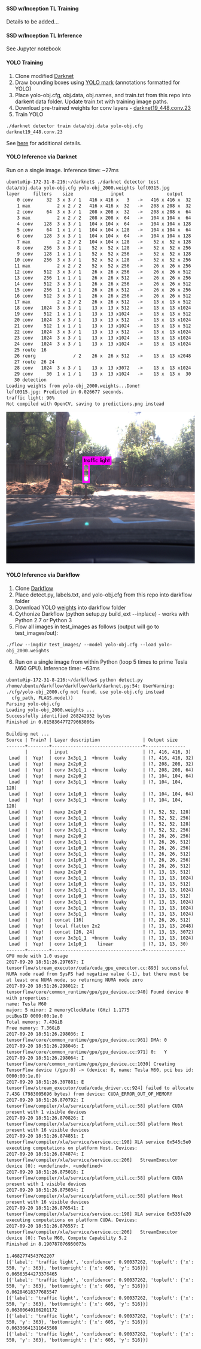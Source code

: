 #### SSD w/Inception TL Training

Details to be added...

#### SSD w/Inception TL Inference

See Jupyter notebook

#### YOLO Training

1. Clone modified [Darknet](https://github.com/AlexeyAB/darknet)
2. Draw bounding boxes using [YOLO mark](https://github.com/AlexeyAB/Yolo_mark) (annotations formatted for YOLO)
3. Place yolo-obj.cfg, obj.data, obj.names, and train.txt from this repo into darkent data folder. Update train.txt with training image paths.
4. Download pre-trained weights for conv layers - [darknet19_448.conv.23](http://pjreddie.com/media/files/darknet19_448.conv.23)
5. Train YOLO

```
./darknet detector train data/obj.data yolo-obj.cfg darknet19_448.conv.23
```

See [here](https://github.com/AlexeyAB/darknet#how-to-train-to-detect-your-custom-objects) for additional details.

#### YOLO Inference via Darknet

Run on a single image. Inference time: ~27ms

```
ubuntu@ip-172-31-8-216:~/darknet$ ./darknet detector test data/obj.data yolo-obj.cfg yolo-obj_2000.weights left0315.jpg
layer     filters    size              input                output
    0 conv     32  3 x 3 / 1   416 x 416 x   3   ->   416 x 416 x  32
    1 max          2 x 2 / 2   416 x 416 x  32   ->   208 x 208 x  32
    2 conv     64  3 x 3 / 1   208 x 208 x  32   ->   208 x 208 x  64
    3 max          2 x 2 / 2   208 x 208 x  64   ->   104 x 104 x  64
    4 conv    128  3 x 3 / 1   104 x 104 x  64   ->   104 x 104 x 128
    5 conv     64  1 x 1 / 1   104 x 104 x 128   ->   104 x 104 x  64
    6 conv    128  3 x 3 / 1   104 x 104 x  64   ->   104 x 104 x 128
    7 max          2 x 2 / 2   104 x 104 x 128   ->    52 x  52 x 128
    8 conv    256  3 x 3 / 1    52 x  52 x 128   ->    52 x  52 x 256
    9 conv    128  1 x 1 / 1    52 x  52 x 256   ->    52 x  52 x 128
   10 conv    256  3 x 3 / 1    52 x  52 x 128   ->    52 x  52 x 256
   11 max          2 x 2 / 2    52 x  52 x 256   ->    26 x  26 x 256
   12 conv    512  3 x 3 / 1    26 x  26 x 256   ->    26 x  26 x 512
   13 conv    256  1 x 1 / 1    26 x  26 x 512   ->    26 x  26 x 256
   14 conv    512  3 x 3 / 1    26 x  26 x 256   ->    26 x  26 x 512
   15 conv    256  1 x 1 / 1    26 x  26 x 512   ->    26 x  26 x 256
   16 conv    512  3 x 3 / 1    26 x  26 x 256   ->    26 x  26 x 512
   17 max          2 x 2 / 2    26 x  26 x 512   ->    13 x  13 x 512
   18 conv   1024  3 x 3 / 1    13 x  13 x 512   ->    13 x  13 x1024
   19 conv    512  1 x 1 / 1    13 x  13 x1024   ->    13 x  13 x 512
   20 conv   1024  3 x 3 / 1    13 x  13 x 512   ->    13 x  13 x1024
   21 conv    512  1 x 1 / 1    13 x  13 x1024   ->    13 x  13 x 512
   22 conv   1024  3 x 3 / 1    13 x  13 x 512   ->    13 x  13 x1024
   23 conv   1024  3 x 3 / 1    13 x  13 x1024   ->    13 x  13 x1024
   24 conv   1024  3 x 3 / 1    13 x  13 x1024   ->    13 x  13 x1024
   25 route  16
   26 reorg              / 2    26 x  26 x 512   ->    13 x  13 x2048
   27 route  26 24
   28 conv   1024  3 x 3 / 1    13 x  13 x3072   ->    13 x  13 x1024
   29 conv     30  1 x 1 / 1    13 x  13 x1024   ->    13 x  13 x  30
   30 detection
Loading weights from yolo-obj_2000.weights...Done!
left0315.jpg: Predicted in 0.026677 seconds.
traffic light: 90%
Not compiled with OpenCV, saving to predictions.png instead
```


![YOLO prediction](YOLO/predictions.png)


#### YOLO Inference via Darkflow

1. Clone [Darkflow](https://github.com/thtrieu/darkflow)
2. Place detect.py, labels.txt, and yolo-obj.cfg from this repo into darkflow folder
3. Download YOLO [weights](https://drive.google.com/file/d/0B_SXDGKPsMsfYmdia1lzUjlSaXM/view?usp=sharing) into darkflow folder
4. Cythonize Darkflow (python setup.py build_ext --inplace) - works with Python 2.7 or Python 3
5. Flow all images in test_images as follows (output will go to test_images/out):

```
./flow --imgdir test_images/ --model yolo-obj.cfg --load yolo-obj_2000.weights 
```

6. Run on a single image from within Python (loop 5 times to prime Tesla M60 GPU). Inference time: ~63ms

```
ubuntu@ip-172-31-8-216:~/darkflow$ python detect.py 
/home/ubuntu/darkflow/darkflow/dark/darknet.py:54: UserWarning: ./cfg/yolo-obj_2000.cfg not found, use yolo-obj.cfg instead
  cfg_path, FLAGS.model))
Parsing yolo-obj.cfg
Loading yolo-obj_2000.weights ...
Successfully identified 268242952 bytes
Finished in 0.015836477279663086s

Building net ...
Source | Train? | Layer description                | Output size
-------+--------+----------------------------------+---------------
       |        | input                            | (?, 416, 416, 3)
 Load  |  Yep!  | conv 3x3p1_1  +bnorm  leaky      | (?, 416, 416, 32)
 Load  |  Yep!  | maxp 2x2p0_2                     | (?, 208, 208, 32)
 Load  |  Yep!  | conv 3x3p1_1  +bnorm  leaky      | (?, 208, 208, 64)
 Load  |  Yep!  | maxp 2x2p0_2                     | (?, 104, 104, 64)
 Load  |  Yep!  | conv 3x3p1_1  +bnorm  leaky      | (?, 104, 104, 128)
 Load  |  Yep!  | conv 1x1p0_1  +bnorm  leaky      | (?, 104, 104, 64)
 Load  |  Yep!  | conv 3x3p1_1  +bnorm  leaky      | (?, 104, 104, 128)
 Load  |  Yep!  | maxp 2x2p0_2                     | (?, 52, 52, 128)
 Load  |  Yep!  | conv 3x3p1_1  +bnorm  leaky      | (?, 52, 52, 256)
 Load  |  Yep!  | conv 1x1p0_1  +bnorm  leaky      | (?, 52, 52, 128)
 Load  |  Yep!  | conv 3x3p1_1  +bnorm  leaky      | (?, 52, 52, 256)
 Load  |  Yep!  | maxp 2x2p0_2                     | (?, 26, 26, 256)
 Load  |  Yep!  | conv 3x3p1_1  +bnorm  leaky      | (?, 26, 26, 512)
 Load  |  Yep!  | conv 1x1p0_1  +bnorm  leaky      | (?, 26, 26, 256)
 Load  |  Yep!  | conv 3x3p1_1  +bnorm  leaky      | (?, 26, 26, 512)
 Load  |  Yep!  | conv 1x1p0_1  +bnorm  leaky      | (?, 26, 26, 256)
 Load  |  Yep!  | conv 3x3p1_1  +bnorm  leaky      | (?, 26, 26, 512)
 Load  |  Yep!  | maxp 2x2p0_2                     | (?, 13, 13, 512)
 Load  |  Yep!  | conv 3x3p1_1  +bnorm  leaky      | (?, 13, 13, 1024)
 Load  |  Yep!  | conv 1x1p0_1  +bnorm  leaky      | (?, 13, 13, 512)
 Load  |  Yep!  | conv 3x3p1_1  +bnorm  leaky      | (?, 13, 13, 1024)
 Load  |  Yep!  | conv 1x1p0_1  +bnorm  leaky      | (?, 13, 13, 512)
 Load  |  Yep!  | conv 3x3p1_1  +bnorm  leaky      | (?, 13, 13, 1024)
 Load  |  Yep!  | conv 3x3p1_1  +bnorm  leaky      | (?, 13, 13, 1024)
 Load  |  Yep!  | conv 3x3p1_1  +bnorm  leaky      | (?, 13, 13, 1024)
 Load  |  Yep!  | concat [16]                      | (?, 26, 26, 512)
 Load  |  Yep!  | local flatten 2x2                | (?, 13, 13, 2048)
 Load  |  Yep!  | concat [26, 24]                  | (?, 13, 13, 3072)
 Load  |  Yep!  | conv 3x3p1_1  +bnorm  leaky      | (?, 13, 13, 1024)
 Load  |  Yep!  | conv 1x1p0_1    linear           | (?, 13, 13, 30)
-------+--------+----------------------------------+---------------
GPU mode with 1.0 usage
2017-09-20 18:51:26.297657: I tensorflow/stream_executor/cuda/cuda_gpu_executor.cc:893] successful NUMA node read from SysFS had negative value (-1), but there must be at least one NUMA node, so returning NUMA node zero
2017-09-20 18:51:26.298012: I tensorflow/core/common_runtime/gpu/gpu_device.cc:940] Found device 0 with properties: 
name: Tesla M60
major: 5 minor: 2 memoryClockRate (GHz) 1.1775
pciBusID 0000:00:1e.0
Total memory: 7.43GiB
Free memory: 7.36GiB
2017-09-20 18:51:26.298036: I tensorflow/core/common_runtime/gpu/gpu_device.cc:961] DMA: 0 
2017-09-20 18:51:26.298046: I tensorflow/core/common_runtime/gpu/gpu_device.cc:971] 0:   Y 
2017-09-20 18:51:26.298064: I tensorflow/core/common_runtime/gpu/gpu_device.cc:1030] Creating TensorFlow device (/gpu:0) -> (device: 0, name: Tesla M60, pci bus id: 0000:00:1e.0)
2017-09-20 18:51:26.307881: E tensorflow/stream_executor/cuda/cuda_driver.cc:924] failed to allocate 7.43G (7983005696 bytes) from device: CUDA_ERROR_OUT_OF_MEMORY
2017-09-20 18:51:26.870792: I tensorflow/compiler/xla/service/platform_util.cc:58] platform CUDA present with 1 visible devices
2017-09-20 18:51:26.870826: I tensorflow/compiler/xla/service/platform_util.cc:58] platform Host present with 16 visible devices
2017-09-20 18:51:26.874851: I tensorflow/compiler/xla/service/service.cc:198] XLA service 0x545c5e0 executing computations on platform Host. Devices:
2017-09-20 18:51:26.874874: I tensorflow/compiler/xla/service/service.cc:206]   StreamExecutor device (0): <undefined>, <undefined>
2017-09-20 18:51:26.875018: I tensorflow/compiler/xla/service/platform_util.cc:58] platform CUDA present with 1 visible devices
2017-09-20 18:51:26.875034: I tensorflow/compiler/xla/service/platform_util.cc:58] platform Host present with 16 visible devices
2017-09-20 18:51:26.876541: I tensorflow/compiler/xla/service/service.cc:198] XLA service 0x535fe20 executing computations on platform CUDA. Devices:
2017-09-20 18:51:26.876557: I tensorflow/compiler/xla/service/service.cc:206]   StreamExecutor device (0): Tesla M60, Compute Capability 5.2
Finished in 8.190787076950073s

1.4682774543762207
[{'label': 'traffic light', 'confidence': 0.90037262, 'topleft': {'x': 550, 'y': 363}, 'bottomright': {'x': 605, 'y': 516}}]
0.06563544273376465
[{'label': 'traffic light', 'confidence': 0.90037262, 'topleft': {'x': 550, 'y': 363}, 'bottomright': {'x': 605, 'y': 516}}]
0.06284618377685547
[{'label': 'traffic light', 'confidence': 0.90037262, 'topleft': {'x': 550, 'y': 363}, 'bottomright': {'x': 605, 'y': 516}}]
0.06300640106201172
[{'label': 'traffic light', 'confidence': 0.90037262, 'topleft': {'x': 550, 'y': 363}, 'bottomright': {'x': 605, 'y': 516}}]
0.06336641311645508
[{'label': 'traffic light', 'confidence': 0.90037262, 'topleft': {'x': 550, 'y': 363}, 'bottomright': {'x': 605, 'y': 516}}]
```